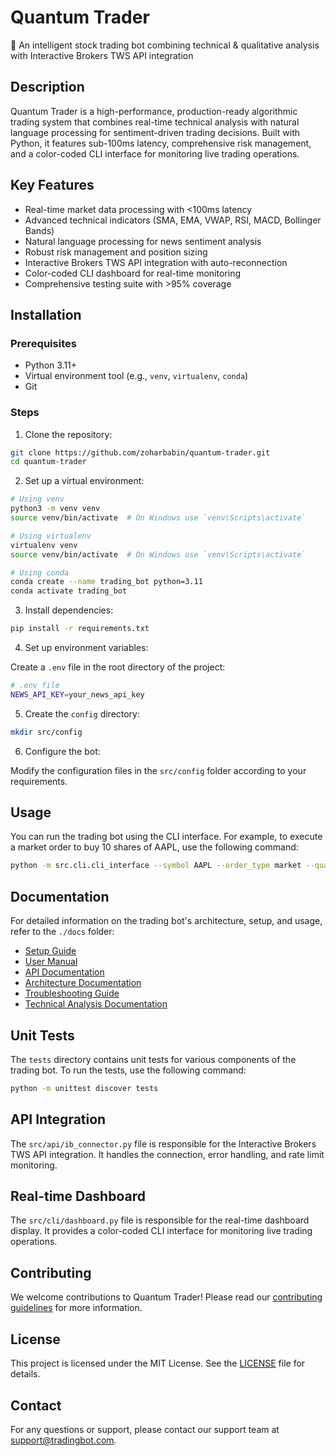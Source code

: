# Quantum Trader

🤖 An intelligent stock trading bot combining technical & qualitative analysis with Interactive Brokers TWS API integration

## Description

Quantum Trader is a high-performance, production-ready algorithmic trading system that combines real-time technical analysis with natural language processing for sentiment-driven trading decisions. Built with Python, it features sub-100ms latency, comprehensive risk management, and a color-coded CLI interface for monitoring live trading operations.

## Key Features

- Real-time market data processing with <100ms latency
- Advanced technical indicators (SMA, EMA, VWAP, RSI, MACD, Bollinger Bands)
- Natural language processing for news sentiment analysis
- Robust risk management and position sizing
- Interactive Brokers TWS API integration with auto-reconnection
- Color-coded CLI dashboard for real-time monitoring
- Comprehensive testing suite with >95% coverage

## Installation

### Prerequisites

- Python 3.11+
- Virtual environment tool (e.g., `venv`, `virtualenv`, `conda`)
- Git

### Steps

1. Clone the repository:

```sh
git clone https://github.com/zoharbabin/quantum-trader.git
cd quantum-trader
```

2. Set up a virtual environment:

```sh
# Using venv
python3 -m venv venv
source venv/bin/activate  # On Windows use `venv\Scripts\activate`

# Using virtualenv
virtualenv venv
source venv/bin/activate  # On Windows use `venv\Scripts\activate`

# Using conda
conda create --name trading_bot python=3.11
conda activate trading_bot
```

3. Install dependencies:

```sh
pip install -r requirements.txt
```

4. Set up environment variables:

Create a `.env` file in the root directory of the project:

```sh
# .env file
NEWS_API_KEY=your_news_api_key
```

5. Create the `config` directory:

```sh
mkdir src/config
```

6. Configure the bot:

Modify the configuration files in the `src/config` folder according to your requirements.

## Usage

You can run the trading bot using the CLI interface. For example, to execute a market order to buy 10 shares of AAPL, use the following command:

```sh
python -m src.cli.cli_interface --symbol AAPL --order_type market --quantity 10
```

## Documentation

For detailed information on the trading bot's architecture, setup, and usage, refer to the `./docs` folder:

- [Setup Guide](./docs/setup_guide.md)
- [User Manual](./docs/user_manual.md)
- [API Documentation](./docs/api_documentation.md)
- [Architecture Documentation](./docs/architecture_documentation.md)
- [Troubleshooting Guide](./docs/troubleshooting_guide.md)
- [Technical Analysis Documentation](./docs/technical_analysis.md)

## Unit Tests

The `tests` directory contains unit tests for various components of the trading bot. To run the tests, use the following command:

```sh
python -m unittest discover tests
```

## API Integration

The `src/api/ib_connector.py` file is responsible for the Interactive Brokers TWS API integration. It handles the connection, error handling, and rate limit monitoring.

## Real-time Dashboard

The `src/cli/dashboard.py` file is responsible for the real-time dashboard display. It provides a color-coded CLI interface for monitoring live trading operations.

## Contributing

We welcome contributions to Quantum Trader! Please read our [contributing guidelines](CONTRIBUTING.md) for more information.

## License

This project is licensed under the MIT License. See the [LICENSE](LICENSE) file for details.

## Contact

For any questions or support, please contact our support team at support@tradingbot.com.
